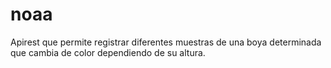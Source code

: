 # noaa
Apirest que permite registrar diferentes muestras de una boya determinada que cambia de color dependiendo de su altura.
